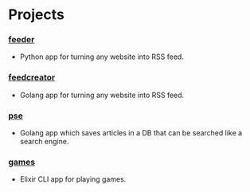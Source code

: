 # Projects

### [feeder](https://github.com/rk1165/feeder)

- Python app for turning any website into RSS feed.

### [feedcreator](https://github.com/rk1165/feedcreator)

- Golang app for turning any website into RSS feed.

### [pse](https://github.com/rk1165/pse)

- Golang app which saves articles in a DB that can be searched like a search engine.

### [games](https://github.com/rk1165/games)

- Elixir CLI app for playing games.
